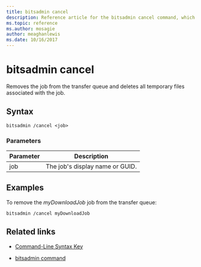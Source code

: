 ```yaml
---
title: bitsadmin cancel
description: Reference article for the bitsadmin cancel command, which removes the job from the transfer queue and deletes all temporary files associated with the job.
ms.topic: reference
ms.author: mosagie
author: meaghanlewis
ms.date: 10/16/2017
---
```


# bitsadmin cancel

Removes the job from the transfer queue and deletes all temporary files associated with the job.

## Syntax

```
bitsadmin /cancel <job>
```

### Parameters

| Parameter | Description |
| --------- | ----------- |
| job | The job's display name or GUID. |

## Examples

To remove the *myDownloadJob* job from the transfer queue:

```
bitsadmin /cancel myDownloadJob
```

## Related links

- [Command-Line Syntax Key](command-line-syntax-key.md)

- [bitsadmin command](bitsadmin.md)
